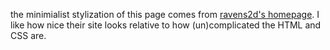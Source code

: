 the minimialist stylization of this page comes from [ravens2d's homepage](https://rvns.moe/).
I like how nice their site looks relative to how (un)complicated the HTML and CSS are.
